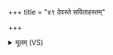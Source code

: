 +++
title = "४९ देवस्ते सविताहस्तम्"

+++
<details><summary>मूलम् (VS)</summary>

दे॒वस्ते॑ सवि॒ताहस्तं॑ गृह्णातु॒ सोमो॒ राजा॑ सुप्र॒जसं॑ कृणोतु।  
अ॒ग्निः सु॒भगां॑ ज॒तवे॑दाः॒पत्ये॒ पत्नीं॑ ज॒रद॑ष्टिं कृणोतु ॥
</details>